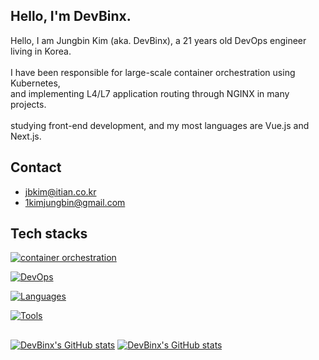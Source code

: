 
## Hello, I'm DevBinx.

<div>
  Hello, I am Jungbin Kim (aka. DevBinx), a 21 years old DevOps engineer living in Korea. <br>
	<br>
	I have been responsible for large-scale container orchestration using Kubernetes,<br>
	and implementing L4/L7 application routing through NGINX in many projects.<br>
	<br>
	studying front-end development, and my most languages are Vue.js and Next.js.<br>
</div>

## Contact
- jbkim@itian.co.kr
- 1kimjungbin@gmail.com

## Tech stacks
[![container orchestration](https://skillicons.dev/icons?i=aws,gcp,linux,kubernetes,docker,nginx)](https://skillicons.dev)

[![DevOps](https://skillicons.dev/icons?i=git,github,gitlab,jenkins)](https://skillicons.dev)

[![Languages](https://skillicons.dev/icons?i=java,python,vue,next,jquery,nodejs,html,css,js)](https://skillicons.dev)

[![Tools](https://skillicons.dev/icons?i=bash,powershell,vscode,prometheus,grafana,figma,notion,postman,slack)](https://skillicons.dev)

##

[![DevBinx's GitHub stats](https://github-readme-stats.vercel.app/api?username=devbinx&show_icons=true&include_all_commits=true&count_private=true&theme=darkline_height=33)](https://github.com/DevBinx/github-readme-stats)
[![DevBinx's GitHub stats](https://github-readme-stats.vercel.app/api/top-langs?username=devbinx&langs_count=4&count_private=true&theme=dark)](https://github.com/DevBinx/github-readme-stats)
